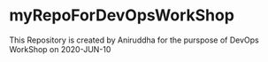 # myRepoForDevOpsWorkShop
This Repository is created by Aniruddha for the purspose of DevOps WorkShop on 2020-JUN-10
